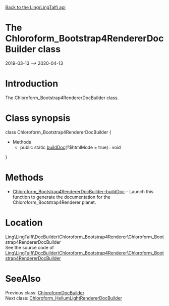 [Back to the Ling/LingTalfi api](https://github.com/lingtalfi/LingTalfi/blob/master/doc/api/Ling/LingTalfi.md)



The Chloroform_Bootstrap4RendererDocBuilder class
================
2019-03-13 --> 2020-04-13






Introduction
============

The Chloroform_Bootstrap4RendererDocBuilder class.



Class synopsis
==============


class <span class="pl-k">Chloroform_Bootstrap4RendererDocBuilder</span>  {

- Methods
    - public static [buildDoc](https://github.com/lingtalfi/LingTalfi/blob/master/doc/api/Ling/LingTalfi/DocBuilder/Chloroform_Bootstrap4Renderer/Chloroform_Bootstrap4RendererDocBuilder/buildDoc.md)(?$htmlMode = true) : void

}






Methods
==============

- [Chloroform_Bootstrap4RendererDocBuilder::buildDoc](https://github.com/lingtalfi/LingTalfi/blob/master/doc/api/Ling/LingTalfi/DocBuilder/Chloroform_Bootstrap4Renderer/Chloroform_Bootstrap4RendererDocBuilder/buildDoc.md) &ndash; Launch this function to generate the documentation for the Chloroform_Bootstrap4Renderer planet.





Location
=============
Ling\LingTalfi\DocBuilder\Chloroform_Bootstrap4Renderer\Chloroform_Bootstrap4RendererDocBuilder<br>
See the source code of [Ling\LingTalfi\DocBuilder\Chloroform_Bootstrap4Renderer\Chloroform_Bootstrap4RendererDocBuilder](https://github.com/lingtalfi/LingTalfi/blob/master/DocBuilder/Chloroform_Bootstrap4Renderer/Chloroform_Bootstrap4RendererDocBuilder.php)



SeeAlso
==============
Previous class: [ChloroformDocBuilder](https://github.com/lingtalfi/LingTalfi/blob/master/doc/api/Ling/LingTalfi/DocBuilder/Chloroform/ChloroformDocBuilder.md)<br>Next class: [Chloroform_HeliumLightRendererDocBuilder](https://github.com/lingtalfi/LingTalfi/blob/master/doc/api/Ling/LingTalfi/DocBuilder/Chloroform_HeliumLightRenderer/Chloroform_HeliumLightRendererDocBuilder.md)<br>
